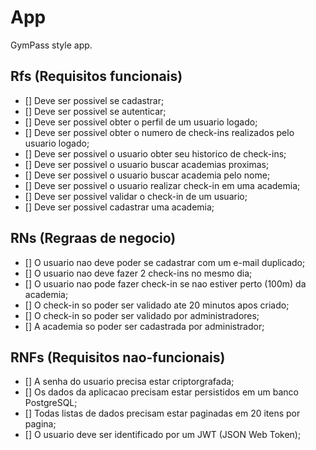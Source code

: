# App

GymPass style app.

## Rfs (Requisitos funcionais)
- [] Deve ser possivel se cadastrar;
- [] Deve ser possivel se autenticar;
- [] Deve ser possivel obter o perfil de um usuario logado;
- [] Deve ser possivel obter o numero de check-ins realizados pelo usuario logado;
- [] Deve ser possivel o usuario obter seu historico de check-ins;
- [] Deve ser possivel o usuario buscar academias proximas;
- [] Deve ser possivel o usuario buscar academia pelo nome;
- [] Deve ser possivel o usuario realizar check-in em uma academia;
- [] Deve ser possivel validar o check-in de um usuario;
- [] Deve ser possivel cadastrar uma academia;

## RNs (Regraas de negocio)
- [] O usuario nao deve poder se cadastrar com um e-mail duplicado;
- [] O usuario nao deve fazer 2 check-ins no mesmo dia;
- [] O usuario nao pode fazer check-in se nao estiver perto (100m) da academia;
- [] O check-in so poder ser validado ate 20 minutos apos criado;
- [] O check-in so poder ser validado por administradores;
- [] A academia so poder ser cadastrada por administrador;


## RNFs (Requisitos nao-funcionais)
- [] A senha do usuario precisa estar criptorgrafada;
- [] Os dados da aplicacao precisam estar persistidos em um banco PostgreSQL;
- [] Todas listas de dados precisam estar paginadas em 20 itens por pagina;
- [] O usuario deve ser identificado por um JWT (JSON Web Token);
